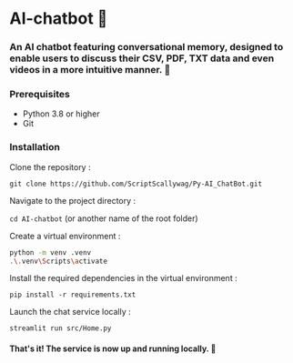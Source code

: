 # AI-chatbot 🤖

### An AI chatbot featuring conversational memory, designed to enable users to discuss their CSV, PDF, TXT data and even videos in a more intuitive manner. 🚀

### Prerequisites
- Python 3.8 or higher
- Git

### Installation
Clone the repository :

`git clone https://github.com/ScriptScallywag/Py-AI_ChatBot.git`


Navigate to the project directory :

`cd AI-chatbot` (or another name of the root folder)


Create a virtual environment :
```bash
python -m venv .venv
.\.venv\Scripts\activate
```

Install the required dependencies in the virtual environment :

`pip install -r requirements.txt`


Launch the chat service locally :

`streamlit run src/Home.py`

#### That's it! The service is now up and running locally. 🤗
